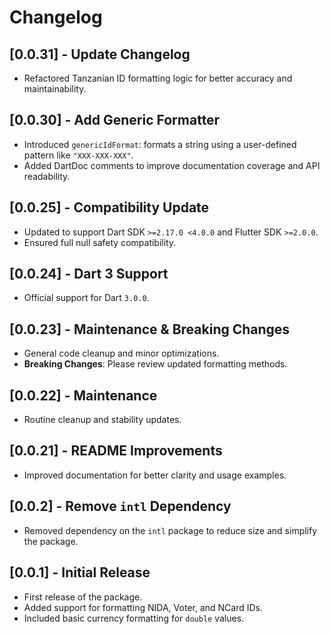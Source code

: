 # Changelog

## [0.0.31] - Update Changelog
- Refactored Tanzanian ID formatting logic for better accuracy and maintainability.

## [0.0.30] - Add Generic Formatter
- Introduced `genericIdFormat`: formats a string using a user-defined pattern like `"XXX-XXX-XXX"`.
- Added DartDoc comments to improve documentation coverage and API readability.

## [0.0.25] - Compatibility Update
- Updated to support Dart SDK `>=2.17.0 <4.0.0` and Flutter SDK `>=2.0.0`.
- Ensured full null safety compatibility.

## [0.0.24] - Dart 3 Support
- Official support for Dart `3.0.0`.

## [0.0.23] - Maintenance & Breaking Changes
- General code cleanup and minor optimizations.
- **Breaking Changes**: Please review updated formatting methods.

## [0.0.22] - Maintenance
- Routine cleanup and stability updates.

## [0.0.21] - README Improvements
- Improved documentation for better clarity and usage examples.

## [0.0.2] - Remove `intl` Dependency
- Removed dependency on the `intl` package to reduce size and simplify the package.

## [0.0.1] - Initial Release
- First release of the package.
- Added support for formatting NIDA, Voter, and NCard IDs.
- Included basic currency formatting for `double` values.
